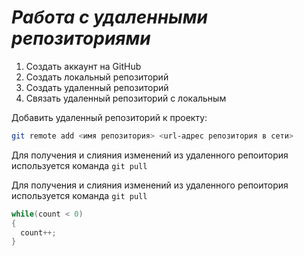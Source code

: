 # ***Работа с удаленными репозиториями***

1. Создать аккаунт на GitHub 
2. Создать локальный репозиторий
3. Создать удаленный репозиторий
4. Связать удаленный репозиторий с локальным

Добавить удаленный репозиторий к проекту:
```Bash
git remote add <имя репозитория> <url-адрес репозитория в сети>
```
Для получения и слияния изменений из удаленного репоитория используется команда `git pull`

Для получения и слияния изменений из удаленного репоитория используется команда `git pull`

```C#
while(count < 0)
{
  count++;
}
```

